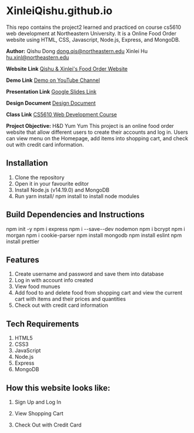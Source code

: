 
# XinleiQishu.github.io
This repo contains the project2 learned and practiced on course cs5610 web development at Northeastern University. It is a Online Food Order website using HTML, CSS, Javascript, Node.js, Express, and MongoDB.

**Author:**
 Qishu Dong
 dong.qis@northeastern.edu
 Xinlei Hu
 hu.xinl@northeastern.edu

**Website Link**
[Qishu & Xinlei's Food Order Website](https://github.com/EuniceDong/XinleiQishu.github.io)

**Demo Link**
[Demo on YouTube Channel](https://youtu.be/Fda4ZuCUMNc)

**Presentation Link**
[Google Slides Link](https://docs.google.com/presentation/d/1TkU3MJmvJP7nsuAB8f04KrqlzX56LS8pA0YLoxvltoE/edit#slide=id.p)

**Design Document**
[Design Document](https://www.figma.com/file/UqR0N3RXMVXbR65ZFxcX3A/Untitled?node-id=0%3A1)

**Class Link**
[CS5610 Web Development Course](https://johnguerra.co/classes/webDevelopment_fall_2022/)


**Project Objective:**
H&D Yum Yum 
This project is an online food order website that allow different users to create their accounts and log in. Users can view menu on the Homepage, add items into shopping cart, and check out with credit card information.
 

## Installation
1. Clone the repository
2. Open it in your favourite editor
3. Install Node.js (v14.19.0) and MongoDB
4. Run yarn install/ npm install to install node modules



## Build Dependencies and Instructions
npm init -y
npm i express
npm i --save--dev nodemon
npm i bcrypt
npm i morgan
npm i cookie-parser
npm install mongodb
npm install eslint
npm install prettier


## Features
1. Create username and password and save them into database
2. Log in with account info created
3. View food munues
4. Add food to and delete food from shopping cart and view the current cart with items and their prices and quantities
5. Check out with credit card information


## Tech Requirements
1. HTML5
2. CSS3
3. JavaScript
4. Node.js
5. Express
6. MongoDB


## How this website looks like:
1. Sign Up and Log In

2. View Shopping Cart 

3. Check Out with Credit Card
